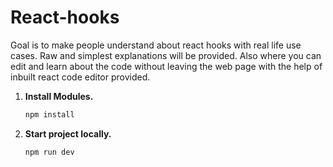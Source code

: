 # React-hooks
Goal is to make people understand about react hooks with real life use cases. Raw and simplest explanations will be provided. Also where you can edit and learn about the code without leaving the web page with the help of inbuilt react code editor provided.


1. **Install Modules.**

   ```bash
   npm install
   ```

2. **Start project locally.**

   ```bash
   npm run dev
   ```
